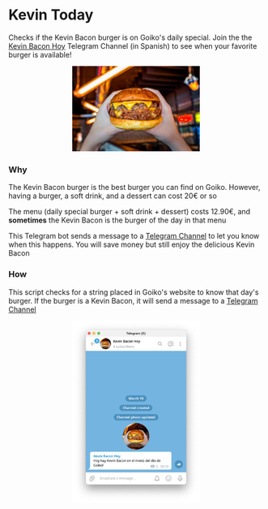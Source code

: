 # Kevin Today
Checks if the Kevin Bacon burger is on Goiko's daily special. Join the the [Kevin Bacon Hoy](https://t.me/kevinbacontoday) Telegram Channel (in Spanish) to see when your favorite burger is available!

<p align="center">
	<img src="assets/images/kevin-bacon.jpg" width="50%">
</p>

### Why
The Kevin Bacon burger is the best burger you can find on Goiko. However, having a burger, a soft drink, and a dessert can cost 20€ or so

The menu (daily special burger + soft drink + dessert) costs 12.90€, and **sometimes** the Kevin Bacon is the burger of the day in that menu

This Telegram bot sends a message to a [Telegram Channel](https://t.me/kevinbacontoday) to let you know when this happens. You will save money but still enjoy the delicious Kevin Bacon

### How
This script checks for a string placed in Goiko's website to know that day's burger. If the burger is a Kevin Bacon, it will send a message to a [Telegram Channel](https://t.me/kevinbacontoday)

<p align="center">
	<img src="assets/images/screenshot.png" width="50%">
</p>
